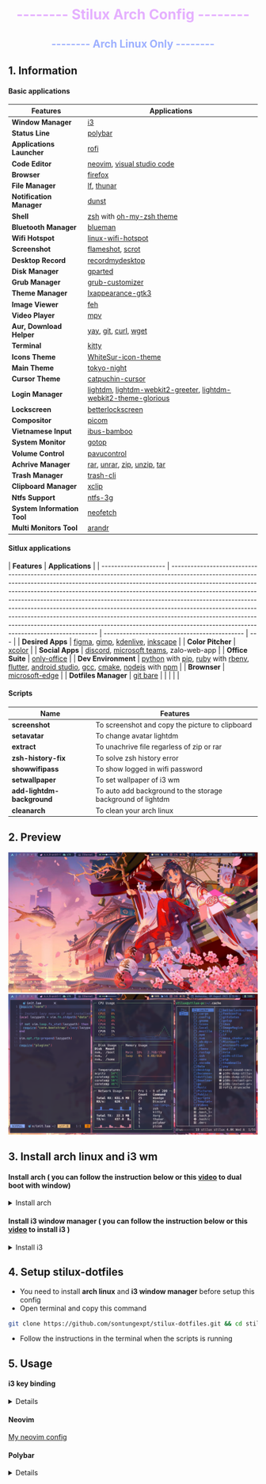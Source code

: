 <h1 align="center" style="color:#e5b0ff">-------- Stilux Arch Config --------</h1>
<h2 align="center" style="color:#9db0ff">-------- Arch Linux Only --------</h1>

## 1. Information

#### Basic applications

| **Features**                | **Applications**                                                                                                                                                                                                                                                  |
| --------------------------- | ----------------------------------------------------------------------------------------------------------------------------------------------------------------------------------------------------------------------------------------------------------------- |
| **Window Manager**          | [i3](https://github.com/i3/i3)                                                                                                                                                                                                                                    |
| **Status Line**             | [polybar](https://github.com/polybar/polybar)                                                                                                                                                                                                                     |
| **Applications Launcher**   | [rofi](https://github.com/davatorium/rofi)                                                                                                                                                                                                                        |
| **Code Editor**             | [neovim](https://github.com/neovim/neovim), [visual studio code](https://github.com/microsoft/vscode)                                                                                                                                                             |
| **Browser**                 | [firefox](https://archlinux.org/packages/?name=firefox)                                                                                                                                                                                                           |
| **File Manager**            | [lf](https://github.com/gokcehan/lf), [thunar](https://github.com/xfce-mirror/thunar)                                                                                                                                                                             |
| **Notification Manager**    | [dunst](https://github.com/dunst-project/dunst)                                                                                                                                                                                                                   |
| **Shell**                   | [zsh](https://archlinux.org/packages/?name=zsh) with [oh-my-zsh theme](https://github.com/ohmyzsh/ohmyzsh)                                                                                                                                                        |
| **Bluetooth Manager**       | [blueman](https://github.com/blueman-project/blueman)                                                                                                                                                                                                             |
| **Wifi Hotspot**            | [linux-wifi-hotspot](https://github.com/lakinduakash/linux-wifi-hotspot)                                                                                                                                                                                          |
| **Screenshot**              | [flameshot](https://github.com/flameshot-org/flameshot), [scrot](https://github.com/dreamer/scrot)                                                                                                                                                                |
| **Desktop Record**          | [recordmydesktop](https://wiki.archlinux.org/title/RecordMyDesktop)                                                                                                                                                                                               |
| **Disk Manager**            | [gparted](https://github.com/mgehre/gparted)                                                                                                                                                                                                                      |
| **Grub Manager**            | [grub-customizer](https://github.com/mdeguzis/grub-customizer/tree/master)                                                                                                                                                                                        |
| **Theme Manager**           | [lxappearance-gtk3](https://security.archlinux.org/package/lxappearance-gtk3)                                                                                                                                                                                     |
| **Image Viewer**            | [feh](https://github.com/derf/feh)                                                                                                                                                                                                                                |
| **Video Player**            | [mpv](https://github.com/mpv-player/mpv)                                                                                                                                                                                                                          |
| **Aur, Download Helper**    | [yay](https://github.com/Jguer/yay), [git](https://git-scm.com/), [curl](https://github.com/curl/curl), [wget](https://github.com/jay/wget)                                                                                                                       |
| **Terminal**                | [kitty](https://github.com/kovidgoyal/kitty)                                                                                                                                                                                                                      |
| **Icons Theme**             | [WhiteSur-icon-theme](https://github.com/vinceliuice/WhiteSur-icon-theme)                                                                                                                                                                                         |
| **Main Theme**              | [tokyo-night](https://github.com/stronk-dev/Tokyo-Night-Linux)                                                                                                                                                                                                    |
| **Cursor Theme**            | [catpuchin-cursor](https://github.com/catppuccin/cursors)                                                                                                                                                                                                         |
| **Login Manager**           | [lightdm](https://github.com/canonical/lightdm), [lightdm-webkit2-greeter](https://github.com/antergos/web-greeter), [lightdm-webkit2-theme-glorious](https://github.com/manilarome/lightdm-webkit2-theme-glorious)                                               |
| **Lockscreen**              | [betterlockscreen](https://github.com/betterlockscreen/betterlockscreen)                                                                                                                                                                                          |
| **Compositor**              | [picom](https://github.com/yshui/picom)                                                                                                                                                                                                                           |
| **Vietnamese Input**        | [ibus-bamboo](https://github.com/BambooEngine/ibus-bamboo)                                                                                                                                                                                                        |
| **System Monitor**          | [gotop](https://github.com/cjbassi/gotop)                                                                                                                                                                                                                         |
| **Volume Control**          | [pavucontrol](https://github.com/pulseaudio/pavucontrol)                                                                                                                                                                                                          |
| **Achrive Manager**         | [rar](https://aur.archlinux.org/packages/rar), [unrar](https://archlinux.org/packages/extra/x86_64/unrar/), [zip](https://archlinux.org/packages/?name=zip), [unzip](https://archlinux.org/packages/?name=unzip), [tar](https://archlinux.org/packages/?name=tar) |
| **Trash Manager**           | [trash-cli](https://github.com/andreafrancia/trash-cli)                                                                                                                                                                                                           |
| **Clipboard Manager**       | [xclip](https://github.com/astrand/xclip)                                                                                                                                                                                                                         |
| **Ntfs Support**            | [ntfs-3g](https://github.com/tuxera/ntfs-3g)                                                                                                                                                                                                                      |
| **System Information Tool** | [neofetch](https://github.com/dylanaraps/neofetch)                                                                                                                                                                                                                |
| **Multi Monitors Tool**     | [arandr](https://archlinux.org/packages/?name=arandr)                                                                                                                                                                                                             |

#### Sitlux applications

| **Features**         | **Applications**                                                                                                                                                                                                                                                                                                                                                                                                                                                                                                                                                                                                          |
| -------------------- | ------------------------------------------------------------------------------------------------------------------------------------------------------------------------------------------------------------------------------------------------------------------------------------------------------------------------------------------------------------------------------------------------------------------------------------------------------------------------------------------------------------------------------------------------------------------------------------------------------------------------- | -------------------------------------------- | --- |
| **Desired Apps**     | [figma](https://github.com/Figma-Linux/figma-linux), [gimp](https://gitlab.gnome.org/GNOME/gimp), [kdenlive](https://github.com/KDE/kdenlive), [inkscape](https://gitlab.com/inkscape/inkscape)                                                                                                                                                                                                                                                                                                                                                                                                                           |
| **Color Pitcher**    | [xcolor](https://github.com/Soft/xcolor)                                                                                                                                                                                                                                                                                                                                                                                                                                                                                                                                                                                  |
| **Social Apps**      | [discord](https://archlinux.org/packages/community/x86_64/discord/), [microsoft teams](https://aur.archlinux.org/packages/teams), zalo-web-app                                                                                                                                                                                                                                                                                                                                                                                                                                                                            |
| **Office Suite**     | [only-office](https://github.com/ONLYOFFICE/DesktopEditors)                                                                                                                                                                                                                                                                                                                                                                                                                                                                                                                                                               |
| **Dev Environment**  | [python](https://archlinux.org/packages/?name=python) with [pip](https://archlinux.org/packages/extra/any/python-pip/), [ruby](https://archlinux.org/packages/community/x86_64/ruby/) with [rbenv](https://aur.archlinux.org/packages/rbenv), [flutter](https://docs.flutter.dev/get-started/install/linux), [android studio](https://developer.android.com/studio), [gcc](https://archlinux.org/packages/core/x86_64/gcc/), [cmake](https://archlinux.org/packages/extra/x86_64/cmake/), [nodejs](https://archlinux.org/packages/community/x86_64/nodejs/) with [npm](https://archlinux.org/packages/community/any/npm/) |
| **Brownser**         | [microsoft-edge](https://aur.archlinux.org/packages/microsoft-edge-stable-bin)                                                                                                                                                                                                                                                                                                                                                                                                                                                                                                                                            |
| **Dotfiles Manager** | [git bare](https://www.youtube.com/watch?v=tBoLDpTWVOM)                                                                                                                                                                                                                                                                                                                                                                                                                                                                                                                                                                   |
| <!--                 | **Cloud Sync Tools**                                                                                                                                                                                                                                                                                                                                                                                                                                                                                                                                                                                                      | [rclone](https://github.com/rclone/rclone)   | --> |
| <!--                 | **Calendar Manager**                                                                                                                                                                                                                                                                                                                                                                                                                                                                                                                                                                                                      | [calcurse](https://github.com/lfos/calcurse) | --> |

#### Scripts

| **Name**                   | **Features**                                                |
| -------------------------- | ----------------------------------------------------------- |
| **screenshot**             | To screenshot and copy the picture to clipboard             |
| **setavatar**              | To change avatar lightdm                                    |
| **extract**                | To unachrive file regarless of zip or rar                   |
| **zsh-history-fix**        | To solve zsh history error                                  |
| **showwifipass**           | To show logged in wifi password                             |
| **setwallpaper**           | To set wallpaper of i3 wm                                   |
| **add-lightdm-background** | To auto add background to the storage background of lightdm |
| **cleanarch**              | To clean your arch linux                                    |

## 2. Preview

![overview](./scripts/stilux/assets/docs/overview.png)
![preview1](./scripts/stilux/assets/docs/preview1.png)

## 3. Install arch linux and i3 wm

#### Install arch ( you can follow the instruction below or this [video](https://www.youtube.com/watch?v=JRdYSGh-g3s) to dual boot with window)

<details><summary>Install arch</summary><blockquote>

- **Step 1: Setup Time**

```bash
timedatectl set-ntp true
```

- **Step 2: Check UEFI**

```bash
ls /sys/firmware/efi
```

- **Step 3: Check internet connection**

```bash
ping google.com
```

- **Step 3.5: Connect to Wi-Fi (Skip if you already success in step 3)**

```bash
iwctl
device list
```

Choose one device from the list example: wlan0

```bash
station wlan0 get-networks
station wlan0 connect "Wi-fi Name"
exit
```

- **Step 4: Sort Package Download Server**

```bash
pacman -Sy reflector
```

```bash
reflector -c [Region] -c [Region-Close] -c [Region-Close] -c [Region-Close] -a 12 --sort rate --save /etc/pacman.d/mirrorlist
```

If you are Vietnamese use this

```bash
reflector -c Vietnam -c Singapore -c Japan -c India -a 12 --sort rate --save /etc/pacman.d/mirrorlist
```

NOTE: There are usually error on this step, but you can totally ignore it and be fine!

Check mirror list that reflector generate

```bash
cat /etc/pacman.d/mirrorlist
```

- **Step 5: Disk Checking**

```bash
lsblk
```

- **Step 6: Disk Partition (Read it all before do)**

```bash
cfdisk /dev/sda
```

NOTE: Sometimes it will be nvme0n1 instead of sda!

A disk usually has more than 50GB to work properly (You should take a picture)

Example:

> (Always) 500M for (EFI System). (Eg: /dev/sda1 or /dev/nvme0n1p1)

> (Example) 1GB for (Linux swap) (If less RAM add more Swap) (eg: /dev/sda2 or /dev/nvme0n1p2)

> (Should) 30GB (or more) for root (Linux Filesystem) (eg: /dev/sda3 or /dev/nvme0n1p3)

> (Always) The rest for home (Linux Filesystem) (eg: /dev/sda3 or /dev/nvme0n1p4)

Disk partition with cfdisk: (replace sda with nvme like the above)

1. Choose (gpt) if asked
2. At Free Space choose [NEW]
3. Enter disk space (eg: 500M,30GB,.....)
4. At dev/sda1 choose [TYPE] and choose partition type like above
5. Repeat with all the other partition
6. Choose [WRITE] to save it all

Swap Rule:

1. RAM ⩽ 2GB: Double the RAM (eg: 2GB RAM then 4GB Swap)
2. 2 GB – 8 GB: Equal the RAM (eg: 3GB RAM then 3GB Swap)
3. 8 GB: Minimum 4GB for Swap (add more as you like)

- **Step 7: Disk formatting**

1. **New arch linux only do this**

```bash
mkfs.fat -F32 /dev/sda1

mkswap /dev/sda2
swapon /dev/sda2

mkfs.ext4 /dev/sda3

mkfs.ext4 /dev/sda4
```

2. **If you dual boot with Window do this**

For swap partition do this

```bash
mkswap /dev/sda2
swapon /dev/sda2
```

For root partition do this (it will format partition)

```bash
mkfs.ext4 /dev/sda3
```

For home partition do this (it will format partition)

```bash
mkfs.ext4 /dev/sda4
```

NOTE: Replace with nvme if you have nvme instead of sda as the above

- **Step 8: Mount Partitions**

NOTE: Replace with nvme if you have nvme instead of sda as the above

1. **New arch linux only do this**

```bash
mount /dev/sda3 /mnt

mkdir /mnt/boot
mount /dev/sda1 /mnt/boot

mkdir /mnt/home
mount /dev/sda4 /mnt/home
```

2. **If you dual boot with Window do this**

```bash
mount /dev/sda3 /mnt


mkdir /mnt/home
mount /dev/sda4 /mnt/home
```

- **Step 9: Install base packages**

```bash
pacstrap -i /mnt base base-devel linux linux-firmware linux-headers intel-ucode sudo git neofetch networkmanager network-manager-applet dhcpcd neovim
```

- **Step 10: Basic setup**

```bash
Note: If you dual boot with windows then do mount the EFI partition first:

mkdir /mnt/boot
mount /dev/sda1 /mnt/boot
```

```bash
genfstab -U /mnt >> /mnt/etc/fstab
```

```bash
arch-chroot /mnt
```

NOTE: For this step replace [timezone] with region example Australia/Sydney

```bash
ln -sf /usr/share/zoneinfo/[timezone]/[timezone] /etc/localtime
```

If you are Vietnamese do this

```bash
ln -sf /usr/share/zoneinfo/Asia/Ho_Chi_Minh /etc/localtime
```

```bash
hwclock --systohc
```

```bash
nvim /etc/locale.gen

After that uncomment: en_US.UTF-8 UTF-8
```

For those who don't know how to use neovim:

1. Press [i] to enter vim edit mode
2. At line # en_US.UTF-8 UTF-8 remove # and the additional spaces then press [ESC]
3. Enter the following keys [:] [w] [q] then [ENTER]

```bash
locale-gen
```

```bash
echo LANG=en_US.UTF-8 > /etc/locale.conf
```

NOTE: From the following step replace stilux-pc with your pc name (note names should be short and not contain special characters use - for spaces eg: stilux-pc)

```bash
echo stilux-pc > /etc/hostname
```

```bash
nvim /etc/hosts
```

Add the following line: (do like above to edit vim) (press [TAB] at [TAB])

```bash
127.0.0.1[TAB]localhost
::1[TAB]localhost
127.0.1.1[TAB]stilux-pc.localdomain[TAB]stilux-pc
```

(Exit and save like above)

Create password for root (Admin)

```bash
passwd
```

Enter the password blindly, they will not show up

- **Step 11: Add User**
  Replace stilux with your preferred username

```bash
useradd -m stilux
passwd stilux
```

Enter the password blindly, like above

```bash
usermod -aG wheel,audio,video,optical,storage,power stilux
```

```bash
EDITOR=nvim visudo
```

(use neovim like above)

```bash
Add: stilux ALL=(ALL) ALL
Uncomment: %wheel ALL=(ALL) ALL
```

(Save and exit like above)

- **Step 12: Create Grub Boot**

Check if sda1 is mount if not mount again

```bash
lsblk
```

Install ntfs-3g if you dual boot with windows

```bash
pacman -S ntfs-3g os-prober
```

```bash
pacman -S grub efibootmgr dosfstools mtools
```

```bash
nvim /etc/default/grub

After that uncomment: GRUB_DISABLE_OS_PROBER=false
```

Save and exit like above

```bash
systemctl enable dhcpcd.service
systemctl enable NetworkManager.service
```

Note: /boot is the EFI partition that you mount in step 10

```bash
grub-install --target=x86_64-efi --efi-directory=/boot --bootloader-id=GRUB --recheck
```

```bash
grub-mkconfig -o /boot/grub/grub.cfg
```

- **Step 13: Exit, Reboot, Update**

```bash
exit
umount -lR /mnt
reboot
```

How to login:

1. Enter the username at first
2. Enter the password blindly then [ENTER]

Update the system:

```bash
sudo pacman -Syu
```

NOTE: Should do once everyday

Enter root password (admin)

Reconnect to Wi-Fi

```bash
nmtui
```

Restart System

```bash
reboot
```

Turn off the system

```bash
poweroff
```

</blockquote></details>

#### Install i3 window manager ( you can follow the instruction below or this [video](https://www.youtube.com/watch?v=sE3LHJ8lEss) to install i3 )

<details><summary>Install i3</summary><blockquote>

```bash
sudo pacman -S xorg xorg-xinit i3-wm dmenu kitty

sudo cp /etc/X11/xinit/xinitrc ~/.xinitrc
```

```bash
sudo nvim ~/.xinitrc

After that remove:
twm &
xclock -geometry 50x50-1+1 &
xclock -geometry 80x50+494+51 &
xclock -geometry 80x20+494-0 &
exec xterm -geometry 80x66+0+0 -name login

And add:
exec i3
```

</blockquote></details>

## 4. Setup stilux-dotfiles

- You need to install **arch linux** and **i3 window manager** before setup this config
- Open terminal and copy this command

```bash
git clone https://github.com/sontungexpt/stilux-dotfiles.git && cd stilux-dotfiles && chmod +x setup && ./setup && cd .. && rm -rf stilux-dotfiles
```

- Follow the instructions in the terminal when the scripts is running

## 5. Usage

#### i3 key binding

<details><blockquote>

| **Key Binding**      | **Description**                                               |
| -------------------- | ------------------------------------------------------------- |
| **Mod + Enter**      | Open terminal (kitty default)                                 |
| **h, j, k, l**       | Move focus left, down, up, right                              |
| **Mod + d**          | Open rofi                                                     |
| **Mod + g**          | Open github                                                   |
| **Mod + m**          | Open bluetooth manager                                        |
| **Mod + n**          | Open wifi-hotspot                                             |
| **Mod + b**          | Open mail                                                     |
| **Mod + u**          | Open UIT school web                                           |
| **Mod + shift + u**  | Open UIT course                                               |
| **Mod + x**          | Lock screen                                                   |
| **Mod + shift + s**  | Print a select area and copy it to clipboard(no save picture) |
| **printscr**         | Print the full-screen desktop                                 |
| **shift + printscr** | Print a select area and save it to Pictures/Screenshots       |
| **crtl + printscr**  | Capture the focused window and save it to the directory       |
| **Mod + shift + f**  | Open flameshot gui                                            |
| **Mod + t**          | Open thunar file manager                                      |

</blockquote></details>

#### Neovim

[My neovim config](https://github.com/sontungexpt/neovim-config)

#### Polybar

<details><blockquote>

- [The full instructions to setup gmail for polybar](https://github.com/crabvk/polybar-gmail)
- [The full instructions to setup calendar for polybar](https://github.com/nevarman/polybar-calendar)

</blockquote></details>
